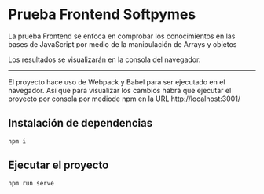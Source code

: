 # Prueba Frontend Softpymes
La prueba Frontend se enfoca en comprobar los conocimientos en las bases de JavaScript por medio de la manipulación de Arrays y objetos

Los resultados se visualizarán en la consola del navegador.

---

El proyecto hace uso de Webpack y Babel para ser ejecutado en el navegador.
Así que para visualizar los cambios habrá que ejecutar el proyecto por consola por
mediode npm en la URL http://localhost:3001/

## Instalación de dependencias
`npm i`

## Ejecutar el proyecto
`npm run serve`
